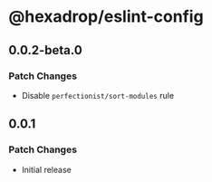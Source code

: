 # @hexadrop/eslint-config

## 0.0.2-beta.0

### Patch Changes

- Disable `perfectionist/sort-modules` rule

## 0.0.1

### Patch Changes

- Initial release
